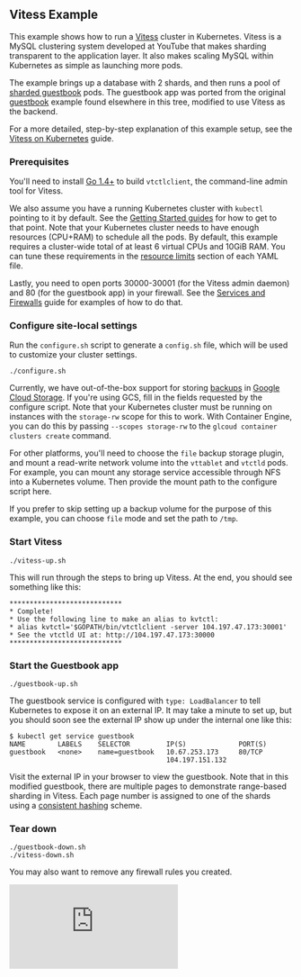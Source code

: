 ## Vitess Example

This example shows how to run a [Vitess](http://vitess.io) cluster in Kubernetes.
Vitess is a MySQL clustering system developed at YouTube that makes sharding
transparent to the application layer. It also makes scaling MySQL within
Kubernetes as simple as launching more pods.

The example brings up a database with 2 shards, and then runs a pool of
[sharded guestbook](https://github.com/youtube/vitess/tree/master/examples/kubernetes/guestbook)
pods. The guestbook app was ported from the original
[guestbook](../../../examples/guestbook-go/)
example found elsewhere in this tree, modified to use Vitess as the backend.

For a more detailed, step-by-step explanation of this example setup, see the
[Vitess on Kubernetes](http://vitess.io/getting-started/) guide.

### Prerequisites

You'll need to install [Go 1.4+](https://go.dev/doc/install) to build
`vtctlclient`, the command-line admin tool for Vitess.

We also assume you have a running Kubernetes cluster with `kubectl` pointing to
it by default. See the [Getting Started guides](https://kubernetes.io/docs/getting-started-guides/)
for how to get to that point. Note that your Kubernetes cluster needs to have
enough resources (CPU+RAM) to schedule all the pods. By default, this example
requires a cluster-wide total of at least 6 virtual CPUs and 10GiB RAM. You can
tune these requirements in the
[resource limits](https://kubernetes.io/docs/user-guide/compute-resources.md)
section of each YAML file.

Lastly, you need to open ports 30000-30001 (for the Vitess admin daemon) and 80 (for
the guestbook app) in your firewall. See the
[Services and Firewalls](https://kubernetes.io/docs/user-guide/services-firewalls.md)
guide for examples of how to do that.

### Configure site-local settings

Run the `configure.sh` script to generate a `config.sh` file, which will be used
to customize your cluster settings.

``` console
./configure.sh
```

Currently, we have out-of-the-box support for storing
[backups](http://vitess.io/user-guide/backup-and-restore.html) in
[Google Cloud Storage](https://cloud.google.com/storage/).
If you're using GCS, fill in the fields requested by the configure script.
Note that your Kubernetes cluster must be running on instances with the
`storage-rw` scope for this to work. With Container Engine, you can do this by
passing `--scopes storage-rw` to the `glcoud container clusters create` command.

For other platforms, you'll need to choose the `file` backup storage plugin,
and mount a read-write network volume into the `vttablet` and `vtctld` pods.
For example, you can mount any storage service accessible through NFS into a
Kubernetes volume. Then provide the mount path to the configure script here.

If you prefer to skip setting up a backup volume for the purpose of this example,
you can choose `file` mode and set the path to `/tmp`.

### Start Vitess

``` console
./vitess-up.sh
```

This will run through the steps to bring up Vitess. At the end, you should see
something like this:

``` console
****************************
* Complete!
* Use the following line to make an alias to kvtctl:
* alias kvtctl='$GOPATH/bin/vtctlclient -server 104.197.47.173:30001'
* See the vtctld UI at: http://104.197.47.173:30000
****************************
```

### Start the Guestbook app

``` console
./guestbook-up.sh
```

The guestbook service is configured with `type: LoadBalancer` to tell Kubernetes
to expose it on an external IP. It may take a minute to set up, but you should
soon see the external IP show up under the internal one like this:

``` console
$ kubectl get service guestbook
NAME        LABELS    SELECTOR         IP(S)             PORT(S)
guestbook   <none>    name=guestbook   10.67.253.173     80/TCP
                                       104.197.151.132
```

Visit the external IP in your browser to view the guestbook. Note that in this
modified guestbook, there are multiple pages to demonstrate range-based sharding
in Vitess. Each page number is assigned to one of the shards using a
[consistent hashing](https://en.wikipedia.org/wiki/Consistent_hashing) scheme.

### Tear down

``` console
./guestbook-down.sh
./vitess-down.sh
```

You may also want to remove any firewall rules you created.


<!-- BEGIN MUNGE: GENERATED_ANALYTICS -->
[![Analytics](https://kubernetes-site.appspot.com/UA-36037335-10/GitHub/examples/storage/vitess/README.md?pixel)]()
<!-- END MUNGE: GENERATED_ANALYTICS -->
